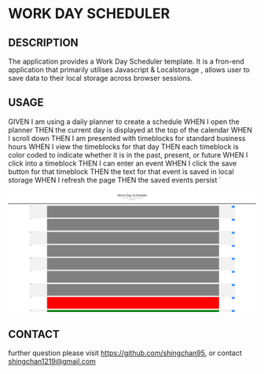 # WORK DAY SCHEDULER

## DESCRIPTION
The application provides a Work Day Scheduler template. It is a fron-end application that primarily utilises Javascript & Localstorage , allows user to save data to their local storage across browser sessions.

## USAGE
GIVEN I am using a daily planner to create a schedule
WHEN I open the planner
THEN the current day is displayed at the top of the calendar
WHEN I scroll down
THEN I am presented with timeblocks for standard business hours
WHEN I view the timeblocks for that day
THEN each timeblock is color coded to indicate whether it is in the past, present, or future
WHEN I click into a timeblock
THEN I can enter an event
WHEN I click the save button for that timeblock
THEN the text for that event is saved in local storage
WHEN I refresh the page
THEN the saved events persist
`

![alt text](./assets/screenshot.PNG "index page screenshot")

## CONTACT
further question please visit https://github.com/shingchan95, or contact shingchan1219@gmail.com
